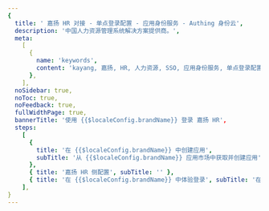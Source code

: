 ```yaml
---
{
  title: ' 嘉扬 HR 对接 - 单点登录配置 - 应用身份服务 - Authing 身份云',
  description: '中国人力资源管理系统解决方案提供商。',
  meta:
    [
      {
        name: 'keywords',
        content: 'kayang, 嘉扬, HR, 人力资源, SSO, 应用身份服务, 单点登录配置, Authing身份云',
      },
    ],
  noSidebar: true,
  noToc: true,
  noFeedback: true,
  fullWidthPage: true,
  bannerTitle: '使用 {{$localeConfig.brandName}} 登录 嘉扬 HR',
  steps:
    [
      {
        title: '在 {{$localeConfig.brandName}} 中创建应用',
        subTitle: '从 {{$localeConfig.brandName}} 应用市场中获取并创建应用',
      },
      { title: '嘉扬 HR 侧配置', subTitle: '' },
      { title: '在 {{$localeConfig.brandName}} 中体验登录', subTitle: '在 {{$localeConfig.brandName}} 中登录 嘉扬 HR' },
    ],
}
---
```


<IntegrationDetail/>
